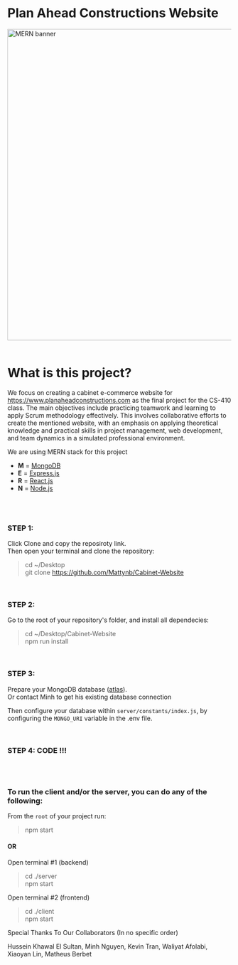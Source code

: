 # Plan Ahead Constructions Website

<img src='https://media.discordapp.net/attachments/1215179484110790706/1216155285291401266/image.png?ex=65ff5bdf&is=65ece6df&hm=12788b0dd8fc5523673a29710c58aba52c3c147e1e374e1ecb6fd13efe5de5d0&=&format=webp&quality=lossless' alt='MERN banner' width='700' />


<br />
<br />

# What is this project?
We focus on creating a cabinet e-commerce website for https://www.planaheadconstructions.com as the final project for the CS-410 class. The main objectives include practicing teamwork and learning to apply Scrum methodology effectively. This involves collaborative efforts to create the mentioned website, with an emphasis on applying theoretical knowledge and practical skills in project management, web development, and team dynamics in a simulated professional environment.

We are using MERN stack for this project
- **M** = [MongoDB](https://www.mongodb.com)
- **E** = [Express.js](https://expressjs.com)
- **R** = [React.js](https://reactjs.org)
- **N** = [Node.js](https://nodejs.org)

<br />
<br />

### STEP 1:

Click Clone and copy the reposiroty link.<br />
Then open your terminal and clone the repository:

> cd ~/Desktop <br />
> git clone https://github.com/Mattynb/Cabinet-Website

<br />

### STEP 2:

Go to the root of your repository's folder, and install all dependecies:

> cd ~/Desktop/Cabinet-Website<br />
> npm run install

<br />

### STEP 3:

Prepare your MongoDB database ([atlas](https://www.mongodb.com/cloud/atlas)).<br />
Or contact Minh to get his existing database connection

Then configure your database within `server/constants/index.js`, by configuring the `MONGO_URI` variable in the .env file.

<br />

### STEP 4: CODE !!!

<br />
<br />

### To run the client and/or the server, you can do any of the following:

From the `root` of your project run:
> npm start

#### OR

Open terminal #1 (backend)
> cd ./server<br />
> npm start

Open terminal #2 (frontend)
> cd ./client<br />
> npm start

Special Thanks To Our Collaborators (In no specific order)

Hussein Khawal El Sultan,
Minh Nguyen, 
Kevin Tran, 
Waliyat Afolabi, 
Xiaoyan Lin,
Matheus Berbet